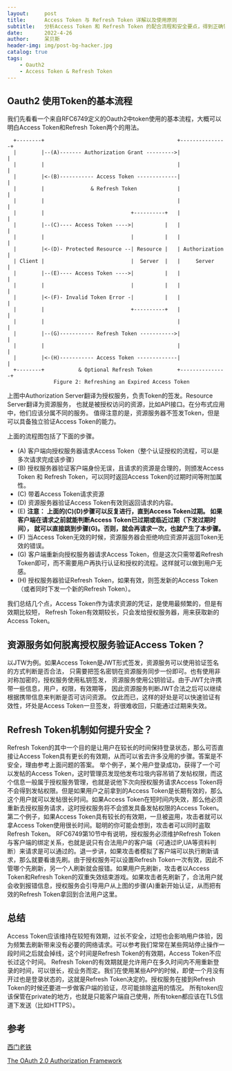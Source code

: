 ```yaml
---
layout:     post
title:      Access Token 与 Refresh Token 详解以及使用原则
subtitle:   分析Access Token 和 Refresh Token 的配合流程和安全要点，得到正确管理和使用Access Token 和 Refresh Token的方法和原则。
date:       2022-4-26
author:     呆贝斯
header-img: img/post-bg-hacker.jpg
catalog: true
tags:
    - Oauth2
    - Access Token & Refresh Token
---
```

## Oauth2 使用Token的基本流程
我们先看看一个来自RFC6749定义的Oauth2中token使用的基本流程，大概可以明白Access Token和Refresh Token两个的用法。
```
  +--------+                                           +---------------+
  |        |--(A)------- Authorization Grant --------->|               |
  |        |                                           |               |
  |        |<-(B)----------- Access Token -------------|               |
  |        |               & Refresh Token             |               |
  |        |                                           |               |
  |        |                            +----------+   |               |
  |        |--(C)---- Access Token ---->|          |   |               |
  |        |                            |          |   |               |
  |        |<-(D)- Protected Resource --| Resource |   | Authorization |
  | Client |                            |  Server  |   |     Server    |
  |        |--(E)---- Access Token ---->|          |   |               |
  |        |                            |          |   |               |
  |        |<-(F)- Invalid Token Error -|          |   |               |
  |        |                            +----------+   |               |
  |        |                                           |               |
  |        |--(G)----------- Refresh Token ----------->|               |
  |        |                                           |               |
  |        |<-(H)----------- Access Token -------------|               |
  +--------+           & Optional Refresh Token        +---------------+
               Figure 2: Refreshing an Expired Access Token

```
上图中Authorization Server翻译为授权服务，负责Token的签发。Resource Server翻译为资源服务，
也就是被授权访问的资源，比如API接口。在分布式应用中，他们应该分属不同的服务。
值得注意的是，资源服务器不签发Token，但是可以具备独立验证Access Token的能力。

上面的流程图包括了下面的步骤。

+ (A) 客户端向授权服务器请求Access Token（整个认证授权的流程，可以是多次请求完成该步骤）
+ (B) 授权服务器验证客户端身份无误，且请求的资源是合理的，则颁发Access Token 和 Refresh Token，可以同时返回Access Token的过期时间等附加属性。
+ (C) 带着Access Token请求资源
+ (D) 资源服务器验证Access Token有效则返回请求的内容。
+ (E) **注意： 上面的(C)(D)步骤可以反复进行，直到Access Token过期。 如果客户端在请求之前就能判断Access Token已过期或临近过期（下发过期时间），
就可以直接跳到步骤(G)。否则，就会再请求一次，也就产生了本步骤。**
+ (F) 当Access Token无效的时候，资源服务器会拒绝响应资源并返回Token无效的错误。
+ (G) 客户端重新向授权服务器请求Access Token，但是这次只需带着Refresh Token即可，而不需要用户再执行认证和授权的流程。这样就可以做到用户无感。
+ (H) 授权服务器验证Refresh Token，如果有效，则签发新的Access Token（或者同时下发一个新的Refresh Token）。

我们总结几个点，Access Token作为请求资源的凭证，是使用最频繁的，但是有效期比较短，
Refresh Token有效期较长，只会发给授权服务器，用来获取新的Access Token。
## 资源服务如何脱离授权服务验证Access Token？
以JTW为例。如果Access Token是JWT形式签发，资源服务可以使用验证签名的方式判断是否合法，
只需要把签名密钥在资源服务同步一份即可。也有使用非对称加密的，授权服务使用私钥签发，
资源服务使用公钥验证。由于JWT允许携带一些信息，用户，权限，有效期等，
因此资源服务判断JWT合法之后可以继续根据携带信息来判断是否可访问资源。
仅此而已，这样的好处是可以快速验证有效性，坏处是Access Token一旦签发，将很难收回，只能通过过期来失效。
## Refresh Token机制如何提升安全？
Refresh Token的其中一个目的是让用户在较长的时间保持登录状态，那么可否直接让Access Token具有更长的有效期，从而可以省去许多没用的步骤。答案是不安全，理由参考上面问题的答案。
举个例子，某个用户登录成功，获得了一个可以发帖的Access Token，这时管理员发现他发布垃圾内容吊销了发帖权限，而这个信息一般属于授权服务管理，也就是说他下次向授权服务请求Access Token将不会得到发帖权限。但是如果用户之前拿到的Access Token是长期有效的，那么这个用户就可以发帖很长时间。如果Access Token在短时间内失效，那么他必须重新去授权服务请求，这时授权服务将不会颁发具备发帖权限的Access Token。
第二个例子，如果Access Token具有较长的有效期，一旦被盗用，攻击者就可以拿Access Token使用很长时间。聪明的你可能会想到，攻击者可以同时盗取Refresh Token。
RFC6749第10节中有说明，授权服务必须维护Refresh Token与客户端的绑定关系，也就是说只有合法用户的客户端（可通过IP,UA等资料判断）来请求是可以通过的。退一步讲，如果攻击者模拟了客户端可以执行刷新请求，那么就要看谁先刷。由于授权服务可以设置Refresh Token一次有效，因此不管哪个先刷新，另一个人刷新就会报错。如果用户先刷新，攻击者以Access Token和Refresh Token的双重失效结束游戏。如果攻击者先刷新了，合法用户就会收到报错信息，授权服务会引导用户从上图的步骤(A)重新开始认证，从而把有效的Refresh Token拿回到合法用户这里。
## 总结
Access Token应该维持在较短有效期，过长不安全，过短也会影响用户体验，因为频繁去刷新带来没有必要的网络请求。可以参考我们常常在某些网站停止操作一段时间之后就会掉线，这个时间是Refresh Token的有效期，Access Token不应长过这个时间。
Refresh Token的有效期就是允许用户在多久时间内不用重新登录的时间，可以很长，视业务而定。我们在使用某些APP的时候，即使一个月没有开过也是登录状态的，这就是Refresh Token决定的。授权服务在接到Refresh Token的时候还要进一步做客户端的验证，尽可能排除盗用的情况。
所有token应该保管在private的地方，也就是只能客户端自己使用，所有token都应该在TLS信道下发送（比如HTTPS）。
## 参考
[西门老铁](https://juejin.cn/post/6859572307505971213)

[The OAuth 2.0 Authorization Framework](http://www.rfcreader.com/#rfc6749_line2308)

